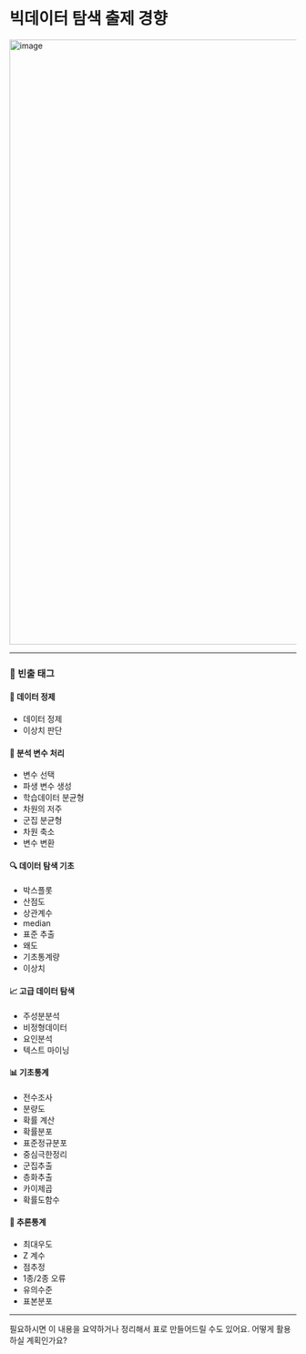 #  빅데이터 탐색 출제 경향

<img width="743" height="1063" alt="image" src="https://github.com/user-attachments/assets/c2a210c6-d7c7-4f5f-9ef9-54e7cbc68a05" />

---

### 📌 빈출 태그

#### 🧼 데이터 정제
- 데이터 정제  
- 이상치 판단  

#### 🧮 분석 변수 처리
- 변수 선택  
- 파생 변수 생성  
- 학습데이터 분균형  
- 차원의 저주  
- 군집 분균형  
- 차원 축소  
- 변수 변환  

#### 🔍 데이터 탐색 기초
- 박스플롯  
- 산점도  
- 상관계수  
- median  
- 표준 추출  
- 왜도  
- 기초통계량  
- 이상치  

#### 📈 고급 데이터 탐색
- 주성분분석  
- 비정형데이터  
- 요인분석  
- 텍스트 마이닝  

#### 📊 기초통계
- 전수조사  
- 분량도  
- 확률 계산  
- 확률분포  
- 표준정규분포  
- 중심극한정리  
- 군집추출  
- 층화추출  
- 카이제곱  
- 확률도함수  

#### 📐 추론통계
- 최대우도  
- Z 계수  
- 점추정  
- 1종/2종 오류  
- 유의수준  
- 표본분포  

---

필요하시면 이 내용을 요약하거나 정리해서 표로 만들어드릴 수도 있어요. 어떻게 활용하실 계획인가요?
